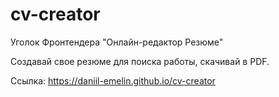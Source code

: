 # cv-creator
Уголок Фронтендера "Онлайн-редактор Резюме"

Создавай свое резюме для поиска работы, скачивай в PDF.

Ссылка:
https://daniil-emelin.github.io/cv-creator

